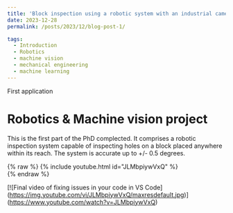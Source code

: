 ```yaml
---
title: 'Block inspection using a robotic system with an industrial camera'
date: 2023-12-28
permalink: /posts/2023/12/blog-post-1/

tags:
  - Introduction
  - Robotics
  - machine vision
  - mechanical engineering
  - machine learning
---
```


First application	

Robotics & Machine vision project
======

This is the first part of the PhD complected. It comprises a robotic inspection system capable of inspecting holes on a block placed anywhere within its reach. The system is accurate up to +/- 0.5 degrees.

{% raw %}
{% include youtube.html id="JLMbpiywVxQ" %}  
{% endraw %}


[![Final video of fixing issues in your code in VS Code]
(https://img.youtube.com/vi/JLMbpiywVxQ/maxresdefault.jpg)]
(https://www.youtube.com/watch?v=JLMbpiywVxQ)
